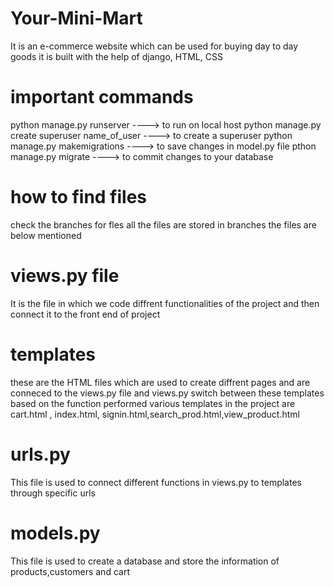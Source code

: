 # Your-Mini-Mart
It is an e-commerce website which can be used for buying  day
to day goods it is built with the help of django, HTML, CSS

# important commands
python manage.py runserver ----> to run on local host
python manage.py create superuser name_of_user ----> to create a superuser
python manage.py makemigrations ----> to save changes in model.py file
pthon manage.py migrate ----> to commit changes to your database

# how to find files
check the branches for fles all the files are stored in branches the files are below mentioned

# views.py file
It is the file in which we code diffrent functionalities of the project and then connect it to the front end of project

# templates
these are the HTML files which are used to create diffrent pages and are conneced to the views.py file and views.py switch between these templates based on the function performed
various templates in the project are
cart.html , index.html, signin.html,search_prod.html,view_product.html

# urls.py
This file is used to connect different functions in views.py to templates through specific urls

# models.py
This file is used to create a database and store the information of products,customers and cart
